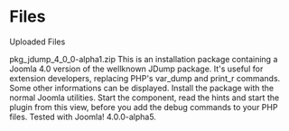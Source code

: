 # Files
Uploaded Files

pkg_jdump_4_0_0-alpha1.zip 
This is an installation package containing a Joomla 4.0 version of the wellknown JDump package.
It's useful for extension developers, replacing PHP's var_dump and print_r commands. Some other informations
can be displayed.
Install the package with the normal Joomla utilities. Start the component, read the hints and start the plugin
from this view, before you add the debug commands to your PHP files.
Tested with Joomla! 4.0.0-alpha5.
